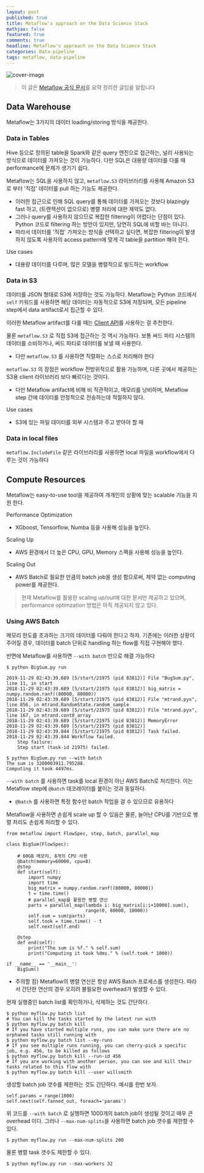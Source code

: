 ```yaml
---
layout: post
published: true
title: Metaflow's approach on the Data Science Stack
mathjax: false
featured: true
comments: true
headline: Metaflow's approach on the Data Science Stack
categories: Data-pipeline
tags: metaflow, data-pipeline
---
```


![cover-image](/images/taking-notes.jpg)

> 이 글은 [Metaflow 공식 문서](https://docs.metaflow.org/)를 요약 정리한 글임을 알립니다

## Data Warehouse

Metaflow는 3가지의 데이터 loading/storing 방식을 제공한다.

### Data in Tables

Hive 등으로 정의된 table을 Spark와 같은 query 엔진으로 접근하는, 널리 사용되는 방식으로 데이터를 가져오는 것이 가능하다. 다만 SQL은 대용량 데이터를 다룰 때 performance에 문제가 생기기 쉽다.

Metaflow는 SQL을 사용하지 않고,  `metaflow.S3` 라이브러리를 사용해 Amazon S3로 부터 '직접' 데이터를 pull 하는 기능도 제공한다.

- 이러한 접근으로 인해 SQL query를 통해 데이터를 가져오는 것보다 blazingly fast 하고, (트랜잭션이 없으므로) 병렬 처리에 대한 제약도 없다.
- 그러나 query를 사용하지 않으므로 복잡한 filtering이 어렵다는 단점이 있다. Python 코드로 filtering 하는 방안이 있지만, 당연히 SQL에 비할 바는 아니다.
- 따라서 데이터를 '직접' 가져오는 방식을 선택하고 싶다면, 복잡한 filtering이 발생하지 않도록 사용자의 access pattern에 맞게 각 table을 partition 해야 한다.

Use cases

- 대용량 데이터를 다루며, 많은 모델을 병렬적으로 빌드하는 workflow

### Data in S3

데이터를 JSON 형태로 S3에 저장하는 것도 가능하다. Metaflow는 Python 코드에서 `self` 키워드를 사용하면 해당 데이터는 자동적으로 S3에 저장되며, 모든 pipeline step에서 data artifact로서 접근할 수 있다.

이러한 Metaflow artifact를 다룰 때는 [Client API](https://docs.metaflow.org/metaflow/client)를 사용하는 걸 추천한다.

물론 `metaflow.S3` 로 직접 S3에 접근하는 것 역시 가능하다. 보통 써드 파티 시스템의 데이터를 소비하거나, 써드 파티로 데이터를 보낼 때 사용한다.

- 다만 `metaflow.S3` 를 사용하면 직렬화는 스스로 처리해야 한다

`metaflow.S3` 의 장점은 workflow 전방위적으로 활용 가능하며, 다른 곳에서 제공하는 S3용 client 라이브러리 보다 빠르다는 것이다.

- 다만 Metaflow artifact에 비해 비 직관적이고, 메모리를 낭비하며, Metaflow step 간에 데이터를 안정적으로 전송하는데 적절하지 않다.

Use cases

- S3에 있는 파일 데이터를 외부 시스템과 주고 받아야 할 때

### Data in local files

`metaflow.IncludeFile` 같은 라이브러리를 사용하면 local 파일을 workflow에서 다루는 것이 가능하다

## Compute Resources

Metaflow는 easy-to-use tool을 제공하여 개개인의 상황에 맞는 scalable 기능을 지원 한다.

Performance Optimization

- XGboost, Tensorflow, Numba 등을 사용해 성능을 높인다.

Scaling Up

- AWS 환경에서 더 높은 CPU, GPU, Memory 스펙을 사용해 성능을 높인다.

Scaling Out

- AWS Batch로 필요한 만큼의 batch job을 생성 함으로써, 제약 없는 computing power를 제공한다.

> 현재 Metaflow를 활용한 scaling up/out에 대한 문서만 제공하고 있으며, performance optimzation 방법은 아직 제공되지 않고 있다.

### Using AWS Batch

메모리 한도를 초과하는 크기의 데이터를 다뤄야 한다고 하자. 기존에는 이러한 상황이 주어질 경우, 데이터를 batch 단위로 handling 하는 flow를 직접 구현해야 했다.

반면에 Metaflow를 사용하면  `--with batch` 만으로 해결 가능하다

    $ python BigSum.py run
    
    2019-11-29 02:43:39.689 [5/start/21975 (pid 83812)] File "BugSum.py", line 11, in start
    2018-11-29 02:43:39.689 [5/start/21975 (pid 83812)] big_matrix = numpy.random.ranf((80000, 80000))
    2018-11-29 02:43:39.689 [5/start/21975 (pid 83812)] File "mtrand.pyx", line 856, in mtrand.RandomState.random_sample
    2018-11-29 02:43:39.689 [5/start/21975 (pid 83812)] File "mtrand.pyx", line 167, in mtrand.cont0_array
    2018-11-29 02:43:39.689 [5/start/21975 (pid 83812)] MemoryError
    2018-11-29 02:43:39.689 [5/start/21975 (pid 83812)]
    2018-11-29 02:43:39.844 [5/start/21975 (pid 83812)] Task failed.
    2018-11-29 02:43:39.844 Workflow failed.
        Step failure:
        Step start (task-id 21975) failed.
    
    $ python BigSum.py run --with batch
    The sum is 3200003911.795288.
    Computing it took 4497ms.

`--with batch` 를 사용하면 task를 local 환경이 아닌 AWS Batch로 처리한다. 이는 Metaflow step에 `@batch` 데코레이터를 붙이는 것과 동일하다.

- `@batch` 를 사용하면 특정 함수만 batch 작업을 걸 수 있으므로 유용하다

Metaflow을 사용하면 손쉽게 scale up 할 수 있음은 물론, 늘어난 CPU를 기반으로 병렬 처리도 손쉽게 처리할 수 있다.

    from metaflow import FlowSpec, step, batch, parallel_map
    
    class BigSum(FlowSpec):
    
    	# 60GB 메모리, 8개의 CPU 사용
        @batch(memory=60000, cpu=8)
        @step
        def start(self):
            import numpy
            import time
            big_matrix = numpy.random.ranf((80000, 80000))
            t = time.time()
    		# parallel_map을 활용한 병렬 연산
            parts = parallel_map(lambda i: big_matrix[i:i+10000].sum(),
                                 range(0, 80000, 10000))
            self.sum = sum(parts)
            self.took = time.time() - t
            self.next(self.end)
    
        @step
        def end(self):
            print("The sum is %f." % self.sum)
            print("Computing it took %dms." % (self.took * 1000))
    
    if __name__ == '__main__':
        BigSum()

- 주의할 점) Metaflow의 병렬 연산은 항상 AWS Batch 프로세스를 생성한다. 따라서 간단한 연산의 경우 오히려 불필요한 overhead가 발생할 수 있다.

현재 실행중인 batch list를 확인하거나, 삭제하는 것도 간단하다.

    $ python myflow.py batch list
    # You can kill the tasks started by the latest run with
    $ python myflow.py batch kill
    # If you have started multiple runs, you can make sure there are no orphaned tasks still running with
    $ python myflow.py batch list --my-runs
    # If you see multiple runs running, you can cherry-pick a specific job, e.g. 456, to be killed as follows
    $ python myflow.py batch kill --run-id 456
    # If you are working with another person, you can see and kill their tasks related to this flow with
    $ python myflow.py batch kill --user willsmith

생성할 batch job 갯수를 제한하는 것도 간단하다. 예시를 한번 보자.

    self.params = range(1000)
    self.next(self.fanned_out, foreach='params')

위 코드를 `--with batch` 로 실행하면 1000개의 batch job이 생성될 것이고 매우 큰 overhead 이다. 그러나 `--max-num-splits`을 사용하면 batch job 갯수를 제한할 수 있다.

    $ python myflow.py run --max-num-splits 200

물론 병렬 task 갯수도 제한할 수 있다.

    $ python myflow.py run --max-workers 32
